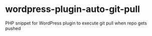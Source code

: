 # wordpress-plugin-auto-git-pull
PHP snippet for WordPress plugin to execute git pull when repo gets pushed
